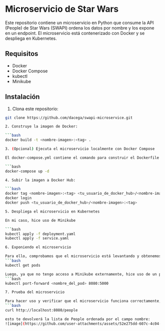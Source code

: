 # Microservicio de Star Wars

Este repositorio contiene un microservicio en Python que consume la API (People) de Star Wars (SWAPI) ordena los datos por nombre y los expone en un endpoint. El microservicio está contenerizado con Docker y se despliega en Kubernetes.

## Requisitos

* Docker
* Docker Compose
* kubectl
* Minikube

## Instalación

1. Clona este repositorio:

```bash
git clone https://github.com/dacega/swapi-microservice.git

2. Construye la imagen de Docker:

```bash
docker build -t <nombre-imagen>:<tag> .

3. (Opcional) Ejecuta el microservicio localmente con Docker Compose

El docker-compose.yml contiene el comando para construir el Dockerfile directamente si la imagen no está creada anteriormente

```bash
docker-compose up -d

4. Subir la imagen a Docker Hub:

```bash
docker tag <nombre-imagen>:<tag> <tu_usuario_de_docker_hub>/<nombre-imagen>:<tag>
docker login
docker push <tu_usuario_de_docker_hub>/<nombre-imagen>:<tag>

5. Despliega el microservicio en Kubernetes

En mi caso, hice uso de Minikube

```bash
kubectl apply -f deployment.yaml
kubectl apply -f service.yaml

6. Exponiendo el microservicio

Para ello, comprobamos que el microservicio está levantando y obtenemos su nombre:
```bash
kubectl get pods

Luego, ya que no tengo acceso a Minikube externamente, hice uso de un port-forward para redirigir el tráfico y poder acceder externamente en local:
```bash
kubectl port-forward <nombre_del_pod> 8080:5000

7. Prueba del microservicio

Para hacer uso y verificar que el microservicio funciona correctamente, hacemos una petición curl al puerto expuesto a través del port-forward
```bash
curl http://localhost:8080/people

esto te devolverá la lista de People ordenada por el campo nombre:
![image](https://github.com/user-attachments/assets/52e275dd-607c-4c04-9716-1f550eca031e)
